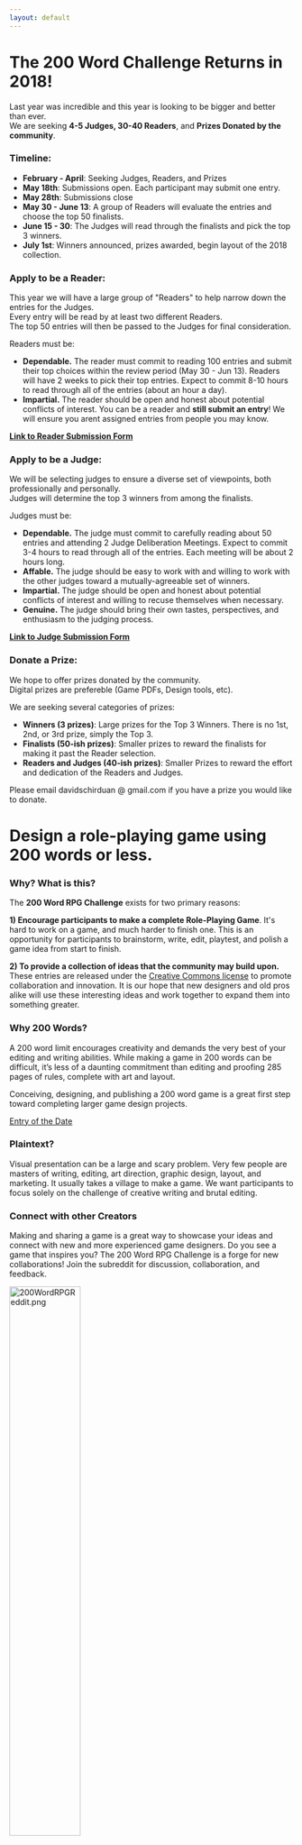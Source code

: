 ```yaml
---
layout: default
---
```

# The 200 Word Challenge Returns in 2018! 

Last year was incredible and this year is looking to be bigger and better than ever.  
We are seeking **4-5 Judges, 30-40 Readers**, and **Prizes Donated by the community**. 

### Timeline:

* **February - April**: Seeking Judges, Readers, and Prizes
* **May 18th**: Submissions open. Each participant may submit one entry.
* **May 28th**: Submissions close
* **May 30 - June 13**: A group of Readers will evaluate the entries and choose the top 50 finalists.
* **June 15 - 30**: The Judges will read through the finalists and pick the top 3 winners.
* **July 1st**: Winners announced, prizes awarded, begin layout of the 2018 collection.

### Apply to be a Reader:
This year we will have a large group of "Readers" to help narrow down the entries for the Judges.  
Every entry will be read by at least two different Readers.  
The top 50 entries will then be passed to the Judges for final consideration.

Readers must be:
* **Dependable.** The reader must commit to reading 100 entries and submit their top choices within the review period (May 30 - Jun 13).
Readers will have 2 weeks to pick their top entries. Expect to commit 8-10 hours to read through all of the entries (about an hour a day).
* **Impartial.** The reader should be open and honest about potential conflicts of interest. You can be a reader and **still submit an entry**! We will ensure you arent assigned entries from people you may know.

<a href="https://docs.google.com/forms/d/e/1FAIpQLSfsSSLAC2-xr85fAtRD0ok-s46LeVMtw8sR6qm5QKwGDakhBQ/viewform?usp=sf_link" target="_blank"><strong><u>Link to Reader Submission Form</u></strong></a>

### Apply to be a Judge:
We will be selecting judges to ensure a diverse set of viewpoints, both professionally and personally.  
Judges will determine the top 3 winners from among the finalists.

Judges must be:
* **Dependable.** The judge must commit to carefully reading about 50 entries and attending 2 Judge Deliberation Meetings. Expect to commit 3-4 hours to read through all of the entries. Each meeting will be about 2 hours long. 
* **Affable.** The judge should be easy to work with and willing to work with the other judges toward a mutually-agreeable set of winners. 
* **Impartial.** The judge should be open and honest about potential conflicts of interest and willing to recuse themselves when necessary.
* **Genuine.** The judge should bring their own tastes, perspectives, and enthusiasm to the judging process. 

<a href="https://docs.google.com/forms/d/e/1FAIpQLSfvX0aaLMn6Aww2hwgCV4ZvBMfkgoAwAuaJeCdVHlEAPgGnMw/viewform?usp=sf_link" target="_blank"><strong><u>Link to Judge Submission Form</u></strong></a>

### Donate a Prize:
We hope to offer prizes donated by the community.  
Digital prizes are prefereble (Game PDFs, Design tools, etc). 

We are seeking several categories of prizes:
* **Winners (3 prizes)**: Large prizes for the Top 3 Winners. There is no 1st, 2nd, or 3rd prize, simply the Top 3.
* **Finalists (50-ish prizes)**: Smaller prizes to reward the finalists for making it past the Reader selection.
* **Readers and Judges (40-ish prizes)**: Smaller Prizes to reward the effort and dedication of the Readers and Judges.

Please email davidschirduan @ gmail.com if you have a prize you would like to donate.

# Design a role-playing game using 200 words or less.

### Why? What is this?

The **200 Word RPG Challenge** exists for two primary reasons:

**1) Encourage participants to make a complete Role-Playing Game**. It's hard to work on a game, and much harder to finish one. This is an opportunity for participants to brainstorm, write, edit, playtest, and polish a game idea from start to finish.

**2) To provide a collection of ideas that the community may build upon.** These entries are released under the [Creative Commons license]({{site.baseurl}}/licensing) to promote collaboration and innovation. It is our hope that new designers and old pros alike will use these interesting ideas and work together to expand them into something greater.

### Why 200 Words?

A 200 word limit encourages creativity and demands the very best of your editing and writing abilities. While making a game in 200 words can be difficult, it’s less of a daunting commitment than editing and proofing 285 pages of rules, complete with art and layout.

Conceiving, designing, and publishing a 200 word game is a great first step toward completing larger game design projects.

<a class="twitter-timeline" data-tweet-limit="1" data-chrome="noheader nofooter noscrollbar" data-dnt="true" href="https://twitter.com/200WordRPG">Entry of the Date</a> <script async src="//platform.twitter.com/widgets.js" charset="utf-8"></script>

### Plaintext?

Visual presentation can be a large and scary problem. Very few people are masters of writing, editing, art direction, graphic design, layout, and marketing. It usually takes a village to make a game. We want participants to focus solely on the challenge of creative writing and brutal editing.

### Connect with other Creators

Making and sharing a game is a great way to showcase your ideas and connect with new and more experienced game designers. Do you see a game that inspires you? The 200 Word RPG Challenge is a forge for new collaborations! Join the subreddit for discussion, collaboration, and feedback.

<a href="https://www.reddit.com/r/200wordrpg/"><img src="{{site.baseurl}}/assets/images/200wordreddit.png" style="width:50%" alt="200WordRPGReddit.png"></a>

